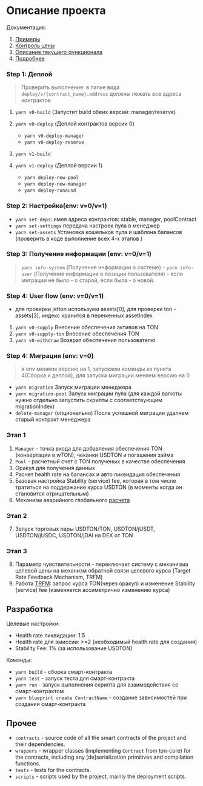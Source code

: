 # Описание проекта

Документация:

1. [Примеры](/docs/examples.md)
2. [Контроль цены](/docs/price_control.md)
3. [Описание текущего функционала](/docs/contracts.md)
4. [Подробнее](/docs/ux.md)

### Step 1: Деплой

> Проверить выполнение: в папке вида `deploy/v/{contract_name}.address` должны лежать все адреса контрактов

1. `yarn v0-build` (Запустит build обеих версий:  manager/reserve)
2. `yarn v0-deploy` (Деплой контрактов версии 0)
    - `yarn v0-deploy-manager`
    - `yarn v0-deploy-reserve`

3. `yarn v1-build`
4. `yarn v1-deploy` (Деплой версии 1)
    - `yarn deploy-new-pool`
    - `yarn deploy-new-manager`
    - `yarn deploy-runausd`


### Step 2: Настройка(env: v=0/v=1)

- `yarn set-deps`: имея адреса контрактов: stable, manager, poolContract
- `yarn set-settings` передача настроек пула в менеджер
- `yarn set-assets` Установка кошельков пула и шаблона балансов (проверить в коде выполнение всех 4-х этапов )


### Step 3: Получение информации (env: v=0/v=1)
> `yarn info-system` (Получение информации о системе) -
> `yarn info-user` (Получение информации о позиции пользователя) - если миграции не было - о старой, если была - о новой. 

### Step 4: User flow (env: v=0/v=1)
  - для проверки jetton используем assets[0], для проверки ton - assets[3], индекс хранится в переменных assetIndex 
1. `yarn v0-supply` Внесение обеспечения активов на TON
2. `yarn v0-supply-ton` Внесение обеспечения TON
3. `yarn v0-withdraw` Возврат обеспечения пользователю

### Step 4: Миграция (env: v=0)
> в env меняем версию на 1, запускаем команды из пункта 4(Сборка и деплой), для запуска миграции меняем версию на 0
 - `yarn migration` Запуск миграции менеджера
 - `yarn migration-pool` Запуск миграции пула (для каждой валюты нужно отдельно запустить скрипты с соответствующим      migrationIndex)
 - `delete-manager` (опционально) После успешной миграции удаляем старый контракт менеджера

### Этап 1

1. `Manager` - точка входа для добавления обеспечения TON (конвертации в wTON), чеканки USDTON и погашения займа
2. `Pool` - расчетный счет с TON полученых в качестве обеспечения
3. Оракул для получения данных
4. Расчет health rate на балансах и авто ликвидация обеспечения
5. Базовая настройка Stability (service) fee, которая в том числе тратиться на поддержание курса USDTON (в моменты когда он становится отрицательным)
6. Механизм аварийного глобального [расчета](/docs/price_control.md#глобальный-расчет)

### Этап 2

7. Запуск торговых пары USDTON/TON, USDTON/jUSDT, USDTON/jUSDC, USDTON/jDAI на DEX от TON

### Этап 3

8. Параметр чувствительности - переключает систему с механизма целевой цены на механизм обратной связи целевого курса (Target Rate Feedback Mechanism, TRFM)
9. Работа [TRFM](/docs/price_control.md#2-этап-переключение-с-целевой-цены-на-механизм-обратной-связи-целевого-курса---trfm): запрос курса TON(через оракул) и изменение Stability (service) fee (изменяется ассиметрично изменению курса)

## Разработка

Целевые настройки:

-   Health rate ликвидации: 1.5
-   Health rate для эмиссии: >=2 (необходимый health rate для создания)
-   Stability Fee: 1% (за использование USDTON)

Команды:

-   `yarn build` - сборка смарт-контракта
-   `yarn test` - запуск теста для смарт-контракта
-   `yarn run` - запуск выполнения скрипта для взаимодействия со смарт-контрактом
-   `yarn blueprint create ContractName` - создание зависимостей при создании смарт-контракта

## Прочее

-   `contracts` - source code of all the smart contracts of the project and their dependencies.
-   `wrappers` - wrapper classes (implementing `Contract` from ton-core) for the contracts, including any [de]serialization primitives and compilation functions.
-   `tests` - tests for the contracts.
-   `scripts` - scripts used by the project, mainly the deployment scripts.
